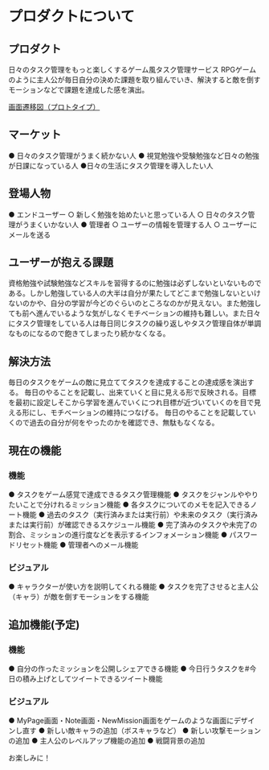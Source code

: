 # プロダクトについて

## プロダクト
日々のタスク管理をもっと楽しくするゲーム風タスク管理サービス
RPGゲームのように主人公が毎日自分の決めた課題を取り組んでいき、解決すると敵を倒すモーションなどで課題を達成した感を演出。

[画面遷移図（プロトタイプ）](https://xd.adobe.com/view/32512a57-4036-4356-94ef-aa34a9e1d552-6702/)

## マーケット
● 日々のタスク管理がうまく続かない人
● 視覚勉強や受験勉強など日々の勉強が日課になっている人
●日々の生活にタスク管理を導入したい人

## 登場人物
● エンドユーザー 
  ○ 新しく勉強を始めたいと思っている人 
  ○ 日々のタスク管理がうまくいかない人
● 管理者 
  ○ ユーザーの情報を管理する人 
  ○ ユーザーにメールを送る　　　 

## ユーザーが抱える課題
資格勉強や試験勉強などスキルを習得するのに勉強は必ずしないといないものである。しかし勉強している人の大半は自分が果たしてどこまで勉強しないといけないのかや、自分の学習が今どのぐらいのところなのかが見えない。また勉強しても前へ進んでいるような気がしなくモチベーションの維持も難しい。また日々にタスク管理をしている人は毎日同じタスクの繰り返しやタスク管理自体が単調なものになるので飽きてしまったり続かなくなる。

## 解決方法
毎日のタスクをゲームの敵に見立ててタスクを達成することの達成感を演出する。
毎日のやることを記載し、出来ていくと目に見える形で反映される。目標を最初に設定しそこから学習を進んでいくにつれ目標が近づいていくのを目で見える形にし、モチベーションの維持につなげる。
毎日のやることを記載していくので過去の自分が何をやったのかを確認でき、無駄もなくなる。

## 現在の機能
### 機能
● タスクをゲーム感覚で達成できるタスク管理機能
● タスクをジャンルややりたいことで分けれるミッション機能
● 各タスクについてのメモを記入できるノート機能
● 過去のタスク（実行済みまたは実行前）や未来のタスク（実行済みまたは実行前）が確認できるスケジュール機能
● 完了済みのタスクや未完了の割合、ミッションの進行度などを表示するインフォメーション機能
● パスワードリセット機能
● 管理者へのメール機能

### ビジュアル
● キャラクターが使い方を説明してくれる機能
● タスクを完了させると主人公（キャラ）が敵を倒すモーションをする機能


## 追加機能(予定)
### 機能
● 自分の作ったミッションを公開しシェアできる機能
● 今日行うタスクを#今日の積み上げとしてツイートできるツイート機能

### ビジュアル
● MyPage画面・Note画面・NewMission画面をゲームのような画面にデザインし直す
● 新しい敵キャラの追加（ボスキャラなど）
● 新しい攻撃モーションの追加
● 主人公のレベルアップ機能の追加
● 戦闘背景の追加

お楽しみに！
